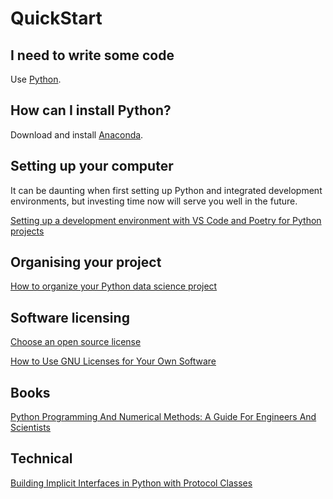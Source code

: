 # QuickStart

## I need to write some code
Use [Python](https://www.python.org).

## How can I install Python?
Download and install [Anaconda](https://www.anaconda.com/download).

## Setting up your computer
It can be daunting when first setting up Python and integrated development environments, but investing time now will serve you well in the future.

[Setting up a development environment with VS Code and Poetry for Python projects](https://gist.github.com/djbower/c66474000029730ac9f8b73b96071db3)

## Organising your project

[How to organize your Python data science project](https://gist.github.com/ericmjl/27e50331f24db3e8f957d1fe7bbbe510?permalink_comment_id=4764044)

## Software licensing

[Choose an open source license](https://choosealicense.com)

[How to Use GNU Licenses for Your Own Software](https://www.gnu.org/licenses/gpl-howto.html)

## Books
[Python Programming And Numerical Methods: A Guide For Engineers And Scientists](https://pythonnumericalmethods.berkeley.edu/notebooks/Index.html)

## Technical

[Building Implicit Interfaces in Python with Protocol Classes](https://andrewbrookins.com/technology/building-implicit-interfaces-in-python-with-protocol-classes/)
